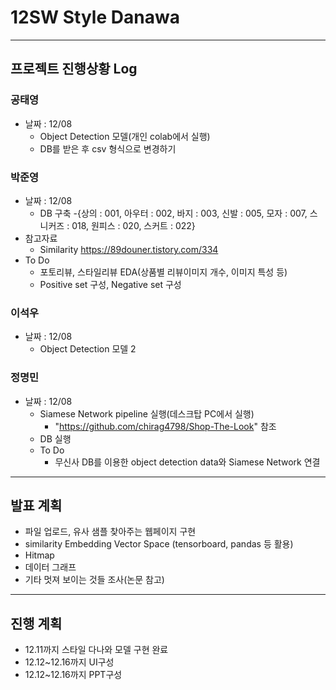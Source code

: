 # 12SW **Style Danawa** 
----
## 프로젝트 진행상황 Log 

### 공태영
- 날짜 : 12/08
  - Object Detection 모델(개인 colab에서 실행)
  - DB를 받은 후 csv 형식으로 변경하기

### 박준영
- 날짜 : 12/08
  - DB 구축 
    -{상의 : 001, 아우터 : 002, 바지 : 003, 신발 : 005, 모자 : 007, 스니커즈 : 018, 원피스 : 020, 스커트 : 022} 
- 참고자료
  - Similarity https://89douner.tistory.com/334
- To Do
  - 포토리뷰, 스타일리뷰 EDA(상품별 리뷰이미지 개수, 이미지 특성 등)
  - Positive set 구성, Negative set 구성

### 이석우
- 날짜 : 12/08 
  - Object Detection 모델 2

### 정명민
- 날짜 : 12/08
  - Siamese Network pipeline 실행(데스크탑 PC에서 실행)
    - "https://github.com/chirag4798/Shop-The-Look" 참조
  - DB 실행
  - To Do
    - 무신사 DB를 이용한 object detection data와 Siamese Network 연결 
    
----
## 발표 계획
- 파일 업로드, 유사 샘플 찾아주는 웹페이지 구현
- similarity Embedding Vector Space (tensorboard, pandas 등 활용)
- Hitmap
- 데이터 그래프
- 기타 멋져 보이는 것들 조사(논문 참고)

---
## 진행 계획
- 12.11까지 스타일 다나와 모델 구현 완료
- 12.12~12.16까지 UI구성
- 12.12~12.16까지 PPT구성

